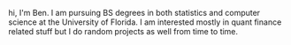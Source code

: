 hi, I'm Ben. I am pursuing BS degrees in both statistics and computer science at the University of Florida. I am interested mostly in quant finance related stuff but I do random projects as well from time to time.
